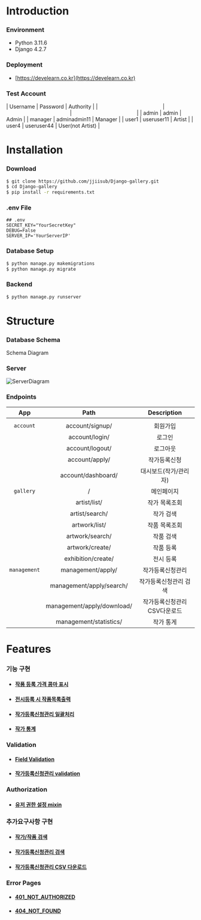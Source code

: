 # Introduction

### Environment

- Python 3.11.6
- Django 4.2.7

### Deployment

- [https://develearn.co.kr](https://develearn.co.kr)

### Test Account

| Username | Password | Authority |
| <img width=33%/> | <img width=33%/> | <img width=33%/> |
| admin | admin | Admin |
| manager | adminadmin11 | Manager |
| user1 | useruser11 | Artist |
| user4 | useruser44 | User(not Artist) |

# Installation

### Download

```bash
$ git clone https://github.com/jjiisub/Django-gallery.git
$ cd Django-gallery
$ pip install -r requirements.txt
```

### .env File

```shell
## .env
SECRET_KEY="YourSecretKey"
DEBUG=False
SERVER_IP='YourServerIP'
```

### Database Setup

```bash
$ python manage.py makemigrations
$ python manage.py migrate
```

### Backend

```bash
$ python manage.py runserver
```

# Structure

### Database Schema

Schema Diagram

### Server

![ServerDiagram](https://github.com/jjiisub/Django-gallery/assets/89283288/71d20fc3-e889-4a6a-90db-caac1a99663a)

### Endpoints

|       App        |            Path            |         Description          |
| :--------------: | :------------------------: | :--------------------------: |
| <img width=20%/> |      <img width=40%/>      |       <img width=40%/>       |
|    `account`     |      account/signup/       |           회원가입           |
|                  |       account/login/       |            로그인            |
|                  |      account/logout/       |           로그아웃           |
|                  |       account/apply/       |         작가등록신청         |
|                  |     account/dashboard/     |    대시보드(작가/관리자)     |
|    `gallery`     |             /              |          메인페이지          |
|                  |        artist/list/        |        작가 목록조회         |
|                  |       artist/search/       |          작가 검색           |
|                  |       artwork/list/        |        작품 목록조회         |
|                  |      artwork/search/       |          작품 검색           |
|                  |      artwork/create/       |          작품 등록           |
|                  |     exhibition/create/     |          전시 등록           |
|   `management`   |     management/apply/      |       작가등록신청관리       |
|                  |  management/apply/search/  |    작가등록신청관리 검색     |
|                  | management/apply/download/ | 작가등록신청관리 CSV다운로드 |
|                  |   management/statistics/   |          작가 통게           |

# Features

### 기능 구현

- #### [작품 등록 가격 콤마 표시](https://github.com/jjiisub/Django-gallery/wiki/작품등록-가격-콤마표시)

- #### [전시등록 시 작품목록출력](https://github.com/jjiisub/Django-gallery/wiki/전시등록-작품목록-form)

- #### [작가등록신청관리 일괄처리](https://github.com/jjiisub/Django-gallery/wiki/작가등록신청관리-일괄처리)

- #### [작가 통계](https://github.com/jjiisub/Django-gallery/wiki/작가-통계)

### Validation

- #### [Field Validation](https://github.com/jjiisub/Django-gallery/wiki/Field-Validation)

- #### [작가등록신청관리 validation](https://github.com/jjiisub/Django-gallery/wiki/작가-등록신청-관리-validation)

### Authorization

- #### [유저 권한 설정 mixin](https://github.com/jjiisub/Django-gallery/wiki/유저-권한-설정-mixin)

### 추가요구사항 구현

- #### [작가/작품 검색](https://github.com/jjiisub/Django-gallery/wiki/작가-작품-검색)

- #### [작가등록신청관리 검색](https://github.com/jjiisub/Django-gallery/wiki/작가등록신청관리-검색)

- #### [작가등록신청관리 CSV 다운로드](https://github.com/jjiisub/Django-gallery/wiki/작가등록신청관리-CSV-다운로드)

### Error Pages

- #### [401_NOT_AUTHORIZED](https://github.com/jjiisub/Django-gallery/wiki/401_NOT_AUTHORIZED)

- #### [404_NOT_FOUND](https://github.com/jjiisub/Django-gallery/wiki/404_NOT_FOUND)
